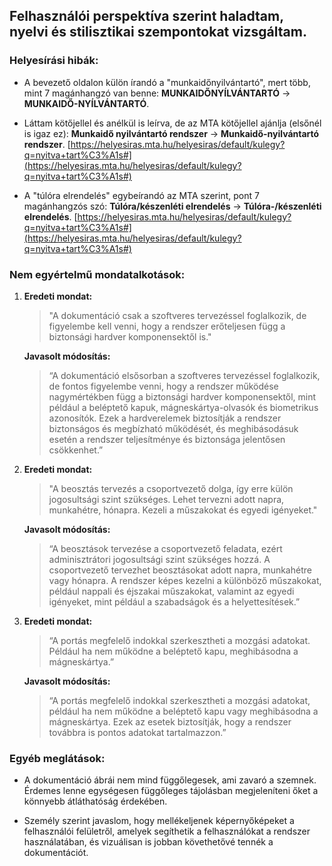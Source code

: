 ## Felhasználói perspektíva szerint haladtam, nyelvi és stilisztikai szempontokat vizsgáltam.

### Helyesírási hibák:

- A bevezető oldalon külön írandó a "munkaidőnyilvántartó", mert több, mint 7 magánhangzó van benne: 
  **MUNKAIDŐNYÍLVÁNTARTÓ** -> **MUNKAIDŐ-NYÍLVÁNTARTÓ**.

- Láttam kötőjellel és anélkül is leírva, de az MTA kötőjellel ajánlja (elsőnél is igaz ez): 
  **Munkaidő nyilvántartó rendszer** -> **Munkaidő-nyilvántartó rendszer**. 
  [https://helyesiras.mta.hu/helyesiras/default/kulegy?q=nyitva+tart%C3%A1s#](https://helyesiras.mta.hu/helyesiras/default/kulegy?q=nyitva+tart%C3%A1s#)

- A "túlóra elrendelés" egybeírandó az MTA szerint, pont 7 magánhangzós szó: 
  **Túlóra/készenléti elrendelés** -> **Túlóra-/készenléti elrendelés**.
  [https://helyesiras.mta.hu/helyesiras/default/kulegy?q=nyitva+tart%C3%A1s#](https://helyesiras.mta.hu/helyesiras/default/kulegy?q=nyitva+tart%C3%A1s#)

### Nem egyértelmű mondatalkotások:

1. **Eredeti mondat:**
   > "A dokumentáció csak a szoftveres tervezéssel foglalkozik, de figyelembe kell venni, hogy a rendszer erőteljesen függ a biztonsági hardver komponensektől is."

   **Javasolt módosítás:**
   > “A dokumentáció elsősorban a szoftveres tervezéssel foglalkozik, de fontos figyelembe venni, hogy a rendszer működése nagymértékben függ a biztonsági hardver komponensektől, mint például a beléptető kapuk, mágneskártya-olvasók és biometrikus azonosítók. Ezek a hardverelemek biztosítják a rendszer biztonságos és megbízható működését, és meghibásodásuk esetén a rendszer teljesítménye és biztonsága jelentősen csökkenhet.”

2. **Eredeti mondat:**
   > "A beosztás tervezés a csoportvezető dolga, így erre külön jogosultsági szint szükséges. Lehet tervezni adott napra, munkahétre, hónapra. Kezeli a műszakokat és egyedi igényeket."

   **Javasolt módosítás:**
   > “A beosztások tervezése a csoportvezető feladata, ezért adminisztrátori jogosultsági szint szükséges hozzá. A csoportvezető tervezhet beosztásokat adott napra, munkahétre vagy hónapra. A rendszer képes kezelni a különböző műszakokat, például nappali és éjszakai műszakokat, valamint az egyedi igényeket, mint például a szabadságok és a helyettesítések.”

3. **Eredeti mondat:**
   > “A portás megfelelő indokkal szerkesztheti a mozgási adatokat. Például ha nem működne a beléptető kapu, meghibásodna a mágneskártya.”

   **Javasolt módosítás:**
   > “A portás megfelelő indokkal szerkesztheti a mozgási adatokat, például ha nem működne a beléptető kapu vagy meghibásodna a mágneskártya. Ezek az esetek biztosítják, hogy a rendszer továbbra is pontos adatokat tartalmazzon.”

### Egyéb meglátások:

- A dokumentáció ábrái nem mind függőlegesek, ami zavaró a szemnek. Érdemes lenne egységesen függőleges tájolásban megjeleníteni őket a könnyebb átláthatóság érdekében.

- Személy szerint javaslom, hogy mellékeljenek képernyőképeket a felhasználói felületről, amelyek segíthetik a felhasználókat a rendszer használatában, és vizuálisan is jobban követhetővé tennék a dokumentációt.

